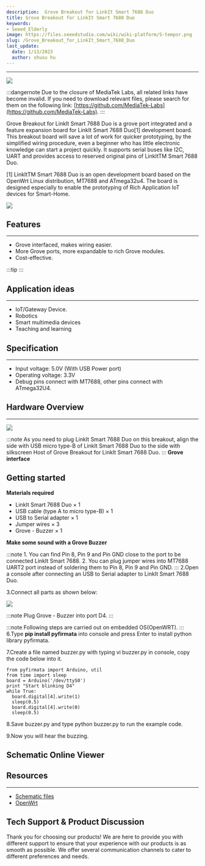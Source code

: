 ```yaml
---
description:  Grove Breakout for LinkIt Smart 7688 Duo
title: Grove Breakout for LinkIt Smart 7688 Duo
keywords:
- Seeed_Elderly
image: https://files.seeedstudio.com/wiki/wiki-platform/S-tempor.png
slug: /Grove_Breakout_for_LinkIt_Smart_7688_Duo
last_update:
  date: 1/13/2023
  author: shuxu hu
---
```


---
![](https://files.seeedstudio.com/wiki/Grove-Breakout_for_LinkIt_Smart_7688_Duo/img/Breakout_for_LinkIt_Smart_7688_product_view_1200_s.jpg)

:::dangernote
Due to the closure of MediaTek Labs, all related links have become invalid. If you need to download relevant files, please search for them on the following link: [https://github.com/MediaTek-Labs](https://github.com/MediaTek-Labs).
:::

Grove Breakout for LinkIt Smart 7688 Duo is a grove port integrated and a feature expansion board for LinkIt Smart 7688 Duo[1] development board. This breakout board will save a lot of work for quicker prototyping, by the simplified wiring procedure, even a beginner who has little electronic knowledge can start a project quickly. It supports serial buses like I2C, UART and provides access to reserved original pins of LinkItTM Smart 7688 Duo.

[1] LinkItTM Smart 7688 Duo is an open development board based on the OpenWrt Linux distribution, MT7688 and ATmega32u4. The board is designed especially to enable the prototyping of Rich Application IoT devices for Smart-Home.

[![](https://files.seeedstudio.com/wiki/Seeed-WiKi/docs/images/300px-Get_One_Now_Banner-ragular.png)](https://www.seeedstudio.com/Grove-Breakout-for-LinkIt-Smart-7688-Duo-p-2575.html)

## Features
---
- Grove interfaced, makes wiring easier.
- More Grove ports, more expandable to rich Grove modules.
- Cost-effective.

:::tip
    <!-- More details about Grove modules please refer to [Grove System](https://wiki.seeedstudio.com/Grove_System/) -->
:::
## Application ideas
---
- IoT/Gateway Device.
- Robotics
- Smart multimedia devices
- Teaching and learning

## Specification
---
- Input voltage:	5.0V (With USB Power port)
- Operating voltage:	3.3V
- Debug pins connect with MT7688, other pins connect with ATmega32U4.


## Hardware Overview
 ---
 ![](https://files.seeedstudio.com/wiki/Grove-Breakout_for_LinkIt_Smart_7688_Duo/img/Grove_Breakout_for_LinkIt_Smart_7688_Duo_component_with_text_1200_s.jpg)

:::note
     As you need to plug LinkIt Smart 7688 Duo on this breakout, align the side with USB micro type-B of LinkIt Smart 7688 Duo to the side with silkscreen Host of Grove Breakout for LinkIt Smart 7688 Duo.
:::
**Grove interface**

<!-- Connect rich [Grove](/Grove_System/) interfaced functional modules. With this kind of ports, you never need jumper wire or soldering work, and you can make more powerful applications with those functional modules. -->

## Getting started

**Materials required**

- LinkIt Smart 7688 Duo × 1
- USB cable (type A to micro type-B) × 1
- USB to Serial adapter × 1
- Jumper wires × 3
- Grove - Buzzer × 1

**Make some sound with a Grove Buzzer**

<!-- 1.Refer [wiki of LinkIt Smart 7688 Duo](/LinkIt_Smart_7688_Duo/) to connect your LinkIt Smart 7688 Duo to internet. -->

:::note
    1. You can find Pin 8, Pin 9 and Pin GND close to the port to be connected LinkIt Smart 7688.
    2. You can plug jumper wires into MT7688 UART2 port instead of soldering them to Pin 8, Pin 9 and Pin GND.
:::
2.Open a console after connecting an USB to Serial adapter to LinkIt Smart 7688 Duo.

3.Connect all parts as shown below:

![](https://files.seeedstudio.com/wiki/Grove-Breakout_for_LinkIt_Smart_7688_Duo/img/Arduino_Breakout_for_LinkIt_Smart_7688_Duo_demo_connection_view_1200_s.jpg)

:::note
    Plug Grove - Buzzer into port D4.
:::
<!-- 4.Refer to [wiki of LinkIt Smart 7688 Duo](/LinkIt_Smart_7688_Duo/)to build the Arduino environment for LinkIt Smart 7688 Duo platform on host computer. -->

<!-- 5.Download [firmata](https://files.seeedstudio.com/wiki/Grove-Breakout_for_LinkIt_Smart_7688_Duo/res/Firmata_to_build_Arduino_IDE_for.zip). Refer to [wiki of LinkIt Smart 7688 Duo](/LinkIt_Smart_7688_Duo/) to install Arduino IDE for LinkIt Smart 7688 platform, and flash the file firmata to developent board. -->

:::note
    Following steps are carried out on embedded OS(OpenWRT).
:::
6.Type **pip install pyfirmata** into console and press Enter to install python library pyfirmata.

7.Create a file named buzzer.py with typing vi buzzer.py in console, copy the code below into it.

```
from pyfirmata import Arduino, util
from time import sleep
board = Arduino('/dev/ttyS0')
print "Start blinking D4"
while True:
  board.digital[4].write(1)
  sleep(0.5)
  board.digital[4].write(0)
  sleep(0.5)
```
8.Save buzzer.py and type python buzzer.py to run the example code.

9.Now you will hear the buzzing.


## Schematic Online Viewer

<div className="altium-ecad-viewer" data-project-src="https://files.seeedstudio.com/wiki/Grove-Breakout_for_LinkIt_Smart_7688_Duo/res/Schematic_files_for_Grove_Breakout_for_LinkIt_Smart_7688_Duo.zip" style={{borderRadius: '0px 0px 4px 4px', height: 500, borderStyle: 'solid', borderWidth: 1, borderColor: 'rgb(241, 241, 241)', overflow: 'hidden', maxWidth: 1280, maxHeight: 700, boxSizing: 'border-box'}}>
</div>



## Resources
---
- [Schematic files](https://files.seeedstudio.com/wiki/Grove-Breakout_for_LinkIt_Smart_7688_Duo/res/Schematic_files_for_Grove_Breakout_for_LinkIt_Smart_7688_Duo.zip)
- [OpenWrt](http://wiki.openwrt.org/doc/howto/user.beginner)

## Tech Support & Product Discussion

Thank you for choosing our products! We are here to provide you with different support to ensure that your experience with our products is as smooth as possible. We offer several communication channels to cater to different preferences and needs.

<div class="button_tech_support_container">
<a href="https://forum.seeedstudio.com/" class="button_forum"></a> 
<a href="https://www.seeedstudio.com/contacts" class="button_email"></a>
</div>

<div class="button_tech_support_container">
<a href="https://discord.gg/eWkprNDMU7" class="button_discord"></a> 
<a href="https://github.com/Seeed-Studio/wiki-documents/discussions/69" class="button_discussion"></a>
</div>
